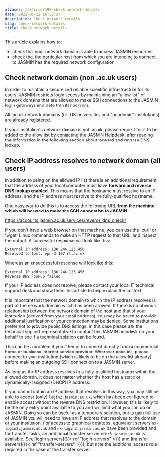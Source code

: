 ```yaml
---
aliases: /article/190-check-network-details
date: 2022-05-12 16:58:27
description: Check network details
slug: check-network-details
title: Check network details
---
```


This article explains how to:

  * check that your network domain is able to access JASMIN resources
  * check that the particular host from which you are intending to connect to JASMIN has the required network configuration

## Check network domain (non .ac.uk users)

In order to maintain a secure and reliable scientific infrastructure for its
users, JASMIN restricts login access by maintaining an "allow list" of network
domains that are allowed to make SSH connections to the JASMIN login gateways
and data transfer servers.

All .ac.uk network domains (i.e. UK universities and "academic" institutions)
are already registered.

If your institution's network domain is not .ac.uk, please request for it to
be added to the allow list by contacting [the JASMIN
Helpdesk](https://www.jasmin.ac.uk/help/contact/), after reading the
information in the following section about forward and reverse DNS lookup.

## Check IP address resolves to network domain (all users)

In addition to being on the allowed IP list there is an additional requirement
that the address of your local computer must have **forward and reverse DNS
lookup enabled**. This means that the hostname must resolve to an IP address,
and the IP address must resolve to the fully-qualified hostname.

One easy way to do this is to access the following URL **from the machine
which will be used to make the SSH connection to JASMIN** :

<https://accounts.jasmin.ac.uk/services/reverse_dns_check/>

If you don't have a web browser on that machine, you can use the 'curl' or
'wget' Linux commands to make an HTTP request to that URL, and inspect the
output. A successful response will look like this:

    
    
    External IP address: 130.246.123.456
    Resolved to host: vpn-3-167.rl.ac.uk
    

Whereas an unsuccessful response will look like this:

    
    
    External IP address: 130.246.123.456 
    Reverse DNS lookup failed
    

If your IP address does not resolve, please contact your local IT technical
support desk and show them this article to help explain the context.

It is important that the network domain to which the IP address resolves is
part of the network domain which has been allowed. If there is no obvious
relationship between the network domain of the host and that of your
institution (derived from your email address), you may be asked to provide
additional justification or your connection may be denied. Some institutions
prefer not to provide public DNS listings: in this case please ask the
technical support representative to contact the JASMIN helpdesk on your behalf
to see if a technical solution can be found.

This can be a problem if you attempt to connect directly from a commercial
home or business internet service provider. Wherever possible, please connect
to your institution (which is likely to be on the allow list already) before
making an outgoing SSH connection to a JASMIN server.

As long as the IP address resolves to a fully-qualified hostname within the
allowed domain, it does not matter whether the host has a static or
dynamically-assigned (DHCP) IP address.

If you cannot obtain an IP address that resolves in this way, you may still be
able to access (only) `login2.jasmin.ac.uk`, which has been configured to
enable access without the reverse DNS restriction. However, this is likely to
be the only entry point available to you and will limit what you can do on
JASMIN. Doing so can be useful as a temporary solution, but to gain full use
of JASMIN you will need to have an IP address that resolves to the domain of
your institution. For access to graphical desktops, equivalent servers `nx-
login2.jasmin.ac.uk` and `nx-login3.jasmin.ac.uk` have been provided and for
transfer tasks, an additional transfer server `xfer3.jasmin.ac.uk` is
available. See [login servers]({{< ref "login-servers" >}}) and [transfer
servers]({{< ref "transfer-servers" >}}), but note the additional access role
required in the case of the transfer server.


